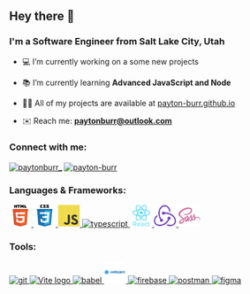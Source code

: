 ## Hey there 👋
### I'm a Software Engineer from Salt Lake City, Utah

- 💻 I’m currently working on a some new projects

- 📚 I’m currently learning **Advanced JavaScript and Node**

- 👨‍💻 All of my projects are available at [payton-burr.github.io](https://payton-burr.github.io/)

- ✉️ Reach me: **paytonburr@outlook.com**

<h3 align="left">Connect with me:</h3>
<p align="left">
<a href="https://twitter.com/paytonburr_" target="blank"><img align="center" src="https://static.cdnlogo.com/logos/t/39/twitter.svg" alt="paytonburr_" width="40" /></a>
<a href="https://linkedin.com/in/payton-burr" target="blank"><img align="center" src="https://cdn.worldvectorlogo.com/logos/linkedin-icon-2.svg" alt="payton-burr" width="40" /></a>
</p>

<h3 align="left">Languages & Frameworks:</h3>
<p align="left">
  <!-- HTML -->
  <a href="https://www.w3.org/html/" target="_blank"> <img src="https://raw.githubusercontent.com/devicons/devicon/master/icons/html5/html5-original-wordmark.svg" alt="html5" width="40"/> </a>
  <!-- CSS -->
  <a href="https://www.w3schools.com/css/" target="_blank"> <img src="https://raw.githubusercontent.com/devicons/devicon/master/icons/css3/css3-original-wordmark.svg" alt="css3" width="40"/> </a>
  <!-- JavaScript -->
  <a href="https://developer.mozilla.org/en-US/docs/Web/JavaScript" target="_blank"> <img src="https://raw.githubusercontent.com/devicons/devicon/master/icons/javascript/javascript-original.svg" alt="javascript" width="40"/> </a>
  <!-- TypeScript -->
  <a href="https://www.typescriptlang.org/" target="_blank"> <img src="https://cdn.worldvectorlogo.com/logos/typescript.svg" alt="typescript" width="40"/> </a>
  <!-- React -->
  <a href="https://reactjs.org/" target="_blank"> <img src="https://raw.githubusercontent.com/devicons/devicon/master/icons/react/react-original-wordmark.svg" alt="react" width="40"/> </a>
  <!-- Redux -->
  <a href="https://redux.js.org" target="_blank"> <img src="https://raw.githubusercontent.com/devicons/devicon/master/icons/redux/redux-original.svg" alt="redux" width="40"/> </a>
  <!-- Sass -->
  <a href="https://sass-lang.com" target="_blank"> <img src="https://raw.githubusercontent.com/devicons/devicon/master/icons/sass/sass-original.svg" alt="sass" width="40"/> </a>
</p>
 
<h3 align="left">Tools:</h3>
<p align="left">
  <!-- Git -->
  <a href="https://git-scm.com/" target="_blank"> <img src="https://www.vectorlogo.zone/logos/git-scm/git-scm-icon.svg" alt="git" width="40"/> </a>
  <a href="https://vitejs.dev" target="_blank"><img width="40" src="https://vitejs.dev/logo.svg" alt="Vite logo"> </a>
  <!-- Babel -->
  <a href="https://babeljs.io/" target="_blank"><img src="https://www.vectorlogo.zone/logos/babeljs/babeljs-icon.svg" alt="babel" width="40"/> </a>
  <!-- Webpack -->
  <a href="https://webpack.js.org" target="_blank"> <img src="https://raw.githubusercontent.com/devicons/devicon/d00d0969292a6569d45b06d3f350f463a0107b0d/icons/webpack/webpack-original-wordmark.svg" alt="webpack" width="40" height="40"/> </a>
  <!-- Firebase -->
  <a href="https://firebase.google.com/" target="_blank"> <img src="https://www.vectorlogo.zone/logos/firebase/firebase-icon.svg" alt="firebase" width="40"   height="40"/> </a>
  <!-- Postman -->
  <a href="https://postman.com" target="_blank"> <img src="https://www.vectorlogo.zone/logos/getpostman/getpostman-icon.svg" alt="postman" width="40"/> </a>
  <!-- Figma -->
  <a href="https://www.figma.com/" target="_blank"> <img src="https://www.vectorlogo.zone/logos/figma/figma-icon.svg" alt="figma" width="40"/> </a>
</p>
